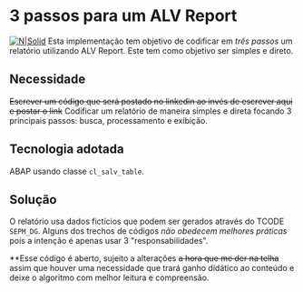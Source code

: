 # 3 passos para um ALV Report #

[![N|Solid](https://wiki.scn.sap.com/wiki/download/attachments/1710/ABAP%20Development.png?version=1&modificationDate=1446673897000&api=v2)](https://www.sap.com/brazil/developer.html)
Esta implementação tem objetivo de codificar em _três passos_ um relatório utilizando ALV Report. Este tem como objetivo ser simples e direto.

## Necessidade ##
~~Escrever um código que será postado no linkedin ao invés de escrever aqui e postar o link~~ Codificar um relatório de maneira simples e direta focando 3 principais passos: busca, processamento e exibição.

## Tecnologia adotada ##
ABAP usando classe `cl_salv_table`. 

## Solução ##
O relatório usa dados fictícios que podem ser gerados através do TCODE `SEPM_DG`. Alguns dos trechos de códigos *não obedecem melhores práticas* pois a intenção é apenas usar 3 "responsabilidades". 

**Esse código é aberto, sujeito a alterações ~~a hora que me der na telha~~ assim que houver uma necessidade que trará ganho didático ao conteúdo e deixe o algoritmo com melhor leitura e compreensão.
